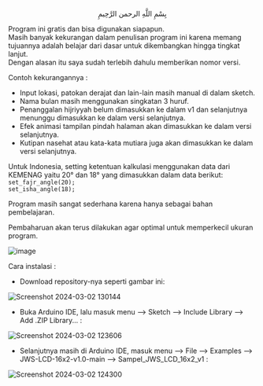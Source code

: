 <p align="center">بِسْمِ اللَّهِ الرحمن الرَّحِيمِ  </p>

Program ini gratis dan bisa digunakan siapapun.  
Masih banyak kekurangan dalam penulisan program ini karena memang tujuannya adalah belajar dari dasar untuk dikembangkan hingga tingkat lanjut.  
Dengan alasan itu saya sudah terlebih dahulu memberikan nomor versi.  
  
Contoh kekurangannya :  
- Input lokasi, patokan derajat dan lain-lain masih manual di dalam sketch.  
- Nama bulan masih menggunakan singkatan 3 huruf.  
- Penanggalan hijriyyah belum dimasukkan ke dalam v1 dan selanjutnya menunggu dimasukkan ke dalam versi selanjutnya.  
- Efek animasi tampilan pindah halaman akan dimasukkan ke dalam versi selanjutnya.  
- Kutipan nasehat atau kata-kata mutiara juga akan dimasukkan ke dalam versi selanjutnya.  
  
Untuk Indonesia, setting ketentuan kalkulasi menggunakan data dari KEMENAG yaitu 20° dan 18° yang dimasukkan dalam data berikut:  
`set_fajr_angle(20);`  
`set_isha_angle(18);`  
  
Program masih sangat sederhana karena hanya sebagai bahan pembelajaran.  

Pembaharuan akan terus dilakukan agar optimal untuk memperkecil ukuran program.
  
![image](https://github.com/chatGaPenTing/JWS-v1/assets/161785031/5d6f1150-d299-4aee-96f3-c0f0da71ec85)   
    
Cara instalasi :    
     
- Download repository-nya seperti gambar ini:
    
![Screenshot 2024-03-02 130144](https://github.com/chatGaPenTing/JWS-LCD-16x2-v1.0/assets/161785031/565224ab-54bf-43e4-8c39-01954d99fb28)
    
- Buka Arduino IDE, lalu masuk menu --> Sketch --> Include Library --> Add .ZIP Library... :

![Screenshot 2024-03-02 123606](https://github.com/chatGaPenTing/JWS-LCD-16x2-v1.0/assets/161785031/c09636e5-9916-4539-b1c7-ab470f119a18)
    
- Selanjutnya masih di Arduino IDE, masuk menu --> File --> Examples --> JWS-LCD-16x2-v1.0-main --> Sampel_JWS_LCD_16x2_v1 :
    
![Screenshot 2024-03-02 124300](https://github.com/chatGaPenTing/JWS-LCD-16x2-v1.0/assets/161785031/d440ea17-ae31-4690-8b1b-97d4a00e6427)
